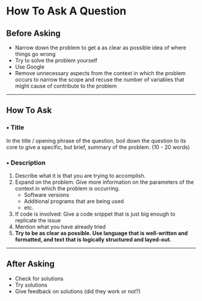 # How To Ask A Question

## Before Asking
- Narrow down the problem to get a as clear as possible idea of where things go wrong
- Try to solve the problem yourself
- Use Google
- Remove unnecessary aspects from the context in which the problem occurs to narrow the scope and recuse the number of variables that might cause of contribute to the problem

---

## How To Ask

### • Title
In the title / opening phrase of the question, boil down the question to its core to give a specific, but brief, summary of the problem. (10 - 20 words)

### • Description
<ol>
  <li>Describe what it is that you are trying to accomplish.</li>
  <li>Expand on the problem: Give more information on the parameters of the context in which the problem is occurring.
    <ul>
      <li>Software versions</li>
      <li>Additional programs that are being used</li>
      <li>etc.</li>
    </ul>
  </li>
  <li>If code is involved: Give a code snippet that is just big enough to replicate the issue
  <li>Mention what you have already tried</li>
  <li><b>Try to be as clear as possible. Use language that is well-written and formatted, and text that is logically structured and layed-out.</b></li>
</ol>

---

## After Asking
- Check for solutions
- Try solutions
- Give feedback on solutions (did they work or not?)
